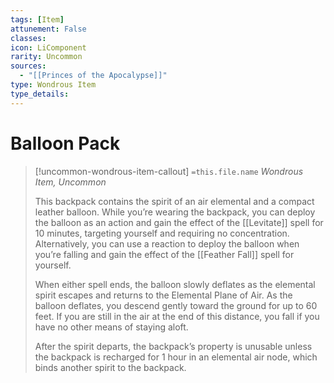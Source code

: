 ```yaml
---
tags: [Item]
attunement: False
classes: 
icon: LiComponent
rarity: Uncommon
sources:
  - "[[Princes of the Apocalypse]]"
type: Wondrous Item
type_details: 
---
```

# Balloon Pack
>[!uncommon-wondrous-item-callout] `=this.file.name`
>*Wondrous Item, Uncommon*
>
>This backpack contains the spirit of an air elemental and a compact leather balloon. While you’re wearing the backpack, you can deploy the balloon as an action and gain the effect of the [[Levitate]] spell for 10 minutes, targeting yourself and requiring no concentration. Alternatively, you can use a reaction to deploy the balloon when you’re falling and gain the effect of the [[Feather Fall]] spell for yourself.
>
>When either spell ends, the balloon slowly deflates as the elemental spirit escapes and returns to the Elemental Plane of Air. As the balloon deflates, you descend gently toward the ground for up to 60 feet. If you are still in the air at the end of this distance, you fall if you have no other means of staying aloft.
>
>After the spirit departs, the backpack’s property is unusable unless the backpack is recharged for 1 hour in an elemental air node, which binds another spirit to the backpack.
>
>
